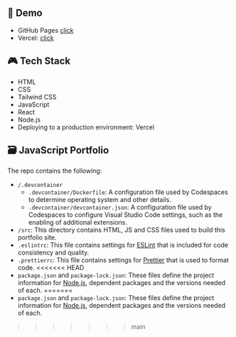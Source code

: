 ## 🔗 Demo

- GitHub Pages [click](https://huixin-tw.github.io/Portfolio/)
- Vercel: [click](https://portfolio-huixin-tw.vercel.app)

## 🎮 Tech Stack

- HTML
- CSS
- Tailwind CSS
- JavaScript
- React
- Node.js
- Deploying to a production environment: Vercel

## 🗃️ JavaScript Portfolio

The repo contains the following:

- `/.devcontainer`
  - `.devcontainer/Dockerfile`: A configuration file used by Codespaces to determine operating system and other details.
  - `.devcontainer/devcontainer.json`: A configuration file used by Codespaces to configure Visual Studio Code settings, such as the enabling of additional extensions.
- `/src`: This directory contains HTML, JS and CSS files used to build this portfolio site.
- `.eslintrc`: This file contains settings for [ESLint](https://eslint.org/) that is included for code consistency and quality.
- `.prettierrc`: This file contains settings for [Prettier](https://prettier.io/) that is used to format code.
<<<<<<< HEAD
- `package.json` and `package-lock.json`: These files define the project information for [Node.js](https://nodejs.org/)</a>, dependent packages and the versions needed of each.
=======
- `package.json` and `package-lock.json`: These files define the project information for [Node.js](https://nodejs.org/), dependent packages and the versions needed of each.
>>>>>>> main
